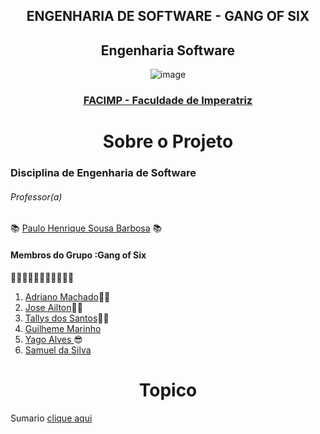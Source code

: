 

<div align="center">
  <h2>ENGENHARIA DE SOFTWARE - GANG OF SIX</h2>
</div>

<div align="center">
  <h2>Engenharia Software </h2>
  
  ![image](https://user-images.githubusercontent.com/61589386/117751503-9a5ab980-b1eb-11eb-8e98-8f2b58a28f46.png) 
  
  ### [FACIMP - Faculdade de Imperatriz](https://github.com/NT-Facimp)
</div>


  
  
<div align="center">
<h1> Sobre o Projeto </h1>
</div> 
  
 ### Disciplina de Engenharia de Software
 
 ###### *Professor(a)*
  :books: [Paulo Henrique Sousa Barbosa](https://github.com/agenteph) :books:
  


<h4>Membros do Grupo :Gang of Six </h4>👨‍💼👨‍💼👨‍💼👨‍💼😎👨‍💼

  1. [Adriano Machado](https://github.com/Adriano888)👨‍💼
  2. [Jose Ailton](https://github.com/AiltonOliver)👨‍💼
  3. [Tallys dos Santos](https://github.com/tllystroller)👨‍💼
  4. [Guilheme Marinho](https://github.com/GuilherAndrad)
  5. [Yago Alves ](https://github.com/Yago-Captain) 😎
  6. [Samuel da Silva](https://github.com/Smk3Br)
  
  
<div align="center">
<h1> Topico </h1>
</div> 

Sumario [clique aqui](https://github.com/tllystroller/Engenharia-de-Software-Gang-of-Six/wiki)
